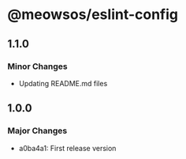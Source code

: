 # @meowsos/eslint-config

## 1.1.0

### Minor Changes

- Updating README.md files

## 1.0.0

### Major Changes

- a0ba4a1: First release version

